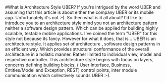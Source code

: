 #What is Architecture Style UBER?
If you're intrigued by the word UBER and assuming that this article is about either the company UBER or its mobile app. Unfortunately it's not :-). So then what is it all about?
I'd like to introduce you to an architecture style mind you not an architecture pattern neither a software design pattern. Which can be applied for building highly scalable, testable mobile applications. I've coined the term "UBER" for this style not because its fancy. However for what it does, that is...
UBER is an architecture style. It applies set of architecture , software design patterns in an efficient way. Which provides structural conformance of the overall architecture in a holistic manner. Rather limited to individual view, model and respective controller. This architecture style begins with focus on layers, concerns defining building blocks, ( User Interface, Business, Entities/Model and Exception, REST) control points, inter module communication which collectively sounds UBER :-).
